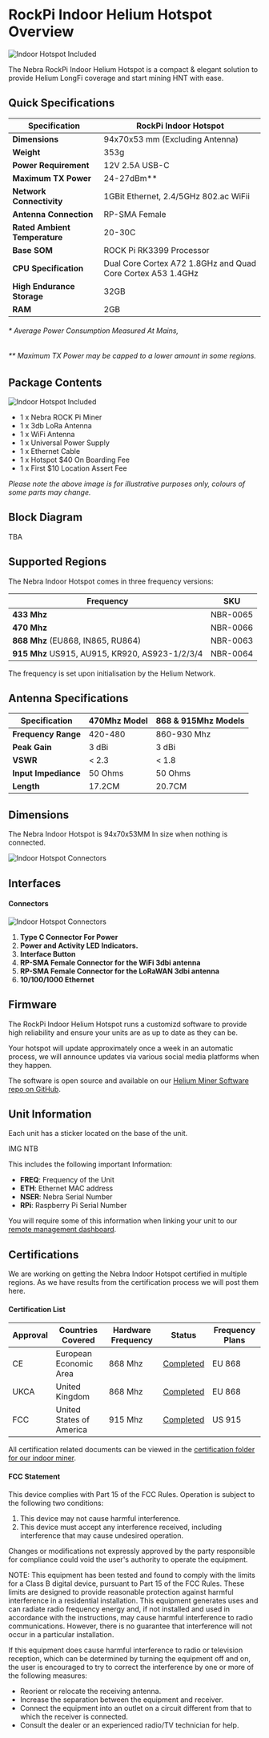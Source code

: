 # RockPi Indoor Helium  Hotspot Overview



![Indoor Hotspot Included](../media/photos/indoorRockpi/Nebra-ROCK.jpg ':size=600')


The Nebra RockPi Indoor Helium Hotspot is a compact & elegant solution to provide Helium LongFi coverage and start mining HNT with ease.

## Quick Specifications

| Specification |RockPi Indoor Hotspot |
| --- | ---  |
| **Dimensions** | 94x70x53 mm (Excluding Antenna) |
| **Weight** | 353g |
| **Power Requirement** | 12V 2.5A USB-C |
| **Maximum TX Power** | 24-27dBm** |
| **Network Connectivity** | 1GBit Ethernet, 2.4/5GHz 802.ac WiFii |
| **Antenna Connection** | RP-SMA Female |
| **Rated Ambient Temperature** | 20-30C |
| **Base SOM** | ROCK Pi RK3399 Processor |
| **CPU Specification** |Dual Core Cortex A72 1.8GHz and Quad Core Cortex A53 1.4GHz |
| **High Endurance Storage** | 32GB |
| **RAM** | 2GB |


###### * Average Power Consumption Measured At Mains,
###### ** Maximum TX Power may be capped to a lower amount in some regions.

## Package Contents

![Indoor Hotspot Included](../media/photos/indoorRockpi/packagecontents.jpg)

* 1 x Nebra ROCK Pi Miner
* 1 x 3db LoRa Antenna
* 1 x WiFi Antenna
* 1 x Universal Power Supply
* 1 x Ethernet Cable
* 1 x Hotspot $40 On Boarding Fee
* 1 x First $10 Location Assert Fee

*Please note the above image is for illustrative purposes only, colours of some parts may change.*

## Block Diagram

TBA

## Supported Regions

The Nebra Indoor Hotspot comes in three frequency versions:

| Frequency | SKU | 
| --- | ---  |
| **433 Mhz** | NBR-0065 |
| **470 Mhz** | NBR-0066 |
| **868 Mhz** (EU868, IN865, RU864) |  NBR-0063 |
| **915 Mhz** US915, AU915, KR920, AS923-1/2/3/4 | NBR-0064  |

The frequency is set upon initialisation by the Helium Network.

## Antenna Specifications

| Specification | 470Mhz Model | 868 & 915Mhz Models |
| --- | --- | --- |
| **Frequency Range** | 420-480 | 860-930 Mhz|
| **Peak Gain** | 3 dBi | 3 dBi |
| **VSWR** | &lt; 2.3 | &lt; 1.8 |
| **Input Impediance** | 50 Ohms | 50 Ohms |
| **Length** | 17.2CM | 20.7CM  |


## Dimensions

The Nebra Indoor Hotspot is 94x70x53MM In size when nothing is connected.

![Indoor Hotspot Connectors](../media/photos/indoorRockpi/dimensions.jpg)

## Interfaces

#### Connectors

![Indoor Hotspot Connectors](../media/photos/indoorRockpi/connectors.jpg)

1. **Type C Connector For Power**
2. **Power and Activity LED Indicators.**
3. **Interface Button**
4. **RP-SMA Female Connector for the WiFi 3dbi antenna**
5. **RP-SMA Female Connector for the LoRaWAN 3dbi antenna**
5. **10/100/1000 Ethernet**

## Firmware

The RockPi Indoor Helium Hotspot runs a customizd software to provide high reliability and ensure your units are as up to date as they can be.

Your hotspot will update approximately  once a week in an automatic process, we will announce updates via various social media platforms when they happen.

The software is open source and available on our [Helium Miner Software repo on GitHub](https://github.com/nebraltd/helium-miner-software).

## Unit Information
Each unit has a sticker located on the base of the unit.

IMG NTB

This includes the following important Information:

* **FREQ**: Frequency of the Unit
* **ETH**: Ethernet MAC address
* **NSER**: Nebra Serial Number
* **RPi**: Raspberry Pi Serial Number

You will require some of this information when linking your unit to our [remote management dashboard](https://dashboard.nebra.com).

## Certifications

We are working on getting the Nebra Indoor Hotspot certified in multiple regions. As we have results from the certification process we will post them here.

#### Certification List

| Approval | Countries Covered | Hardware Frequency | Status | Frequency Plans |
| --- | --- | --- | --- | --- |
| CE | European Economic Area | 868 Mhz | [Completed](https://helium.nebra.com/certifications/indoor/rock-pi/CE/EU%20Declaration%20of%20Conformity%20(DoC).pdf) | EU 868 |
| UKCA | United Kingdom | 868 Mhz | [Completed](https://helium.nebra.com/certifications/indoor/rock-pi/UKCA/JYTSZ-R01-2200019%20EN%2055032%2635%20UKCA.pdf) | EU 868 |
| FCC | United States of America | 915 Mhz | [Completed](https://helium.nebra.com/certifications/indoor/rock-pi/CE/EU%20Declaration%20of%20Conformity%20(DoC).pdf) | US 915 |


All certification related documents can be viewed in the [certification folder for our indoor miner](https://github.com/NebraLtd/Helium-Guides/tree/main/docs/certifications/indoor/rock-pi).

#### FCC Statement

This device complies with Part 15 of the FCC Rules. Operation is subject to the following two conditions:

1. This device may not cause harmful interference.
2. This device must accept any interference received, including interference that may cause undesired operation.

Changes or modifications not expressly approved by the party responsible for compliance could void the user's authority to operate the equipment.

NOTE:
This equipment has been tested and found to comply with the limits for a Class B digital device, pursuant to Part 15 of the FCC Rules.
These limits are designed to provide reasonable protection against harmful interference in a residential installation.
This equipment generates uses and can radiate radio frequency energy and, if not installed and used in accordance with the instructions, may cause harmful interference to radio communications.
However, there is no guarantee that interference will not occur in a particular installation.

If this equipment does cause harmful interference to radio or television reception, which can be determined by turning the equipment off and on, the user is encouraged to try to correct the interference by one or more of the following measures:
* Reorient or relocate the receiving antenna.
* Increase the separation between the equipment and receiver.
* Connect the equipment into an outlet on a circuit different from that to which the receiver is connected.
* Consult the dealer or an experienced radio/TV technician for help.
